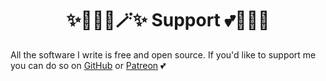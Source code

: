 <h1 align="center">✨🧚🏻‍♀️🪄✨ Support 💕🦄🌈🏰</h1>

All the software I write is free and open source.  If you'd like to support me you can do so on [GitHub](https://github.com/sponsors/XiMatriarx) or [Patreon](https://patreon.com/XiMatriarx) 💕
